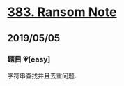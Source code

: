 # [383. Ransom Note](https://leetcode.com/problems/ransom-note/)

## 2019/05/05

### 题目 💗[easy]

字符串查找并且去重问题.
